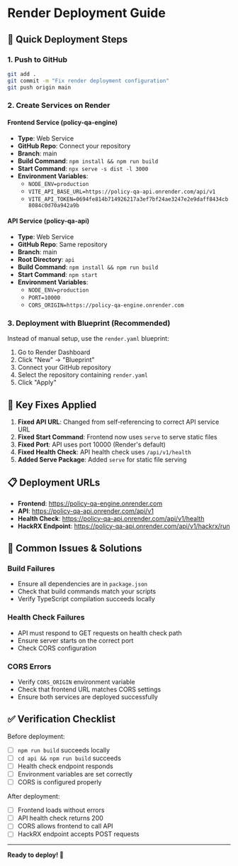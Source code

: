 # Render Deployment Guide

## 🚀 Quick Deployment Steps

### 1. Push to GitHub
```bash
git add .
git commit -m "Fix render deployment configuration"
git push origin main
```

### 2. Create Services on Render

#### Frontend Service (policy-qa-engine)
- **Type**: Web Service
- **GitHub Repo**: Connect your repository
- **Branch**: main
- **Build Command**: `npm install && npm run build`
- **Start Command**: `npx serve -s dist -l 3000`
- **Environment Variables**:
  - `NODE_ENV=production`
  - `VITE_API_BASE_URL=https://policy-qa-api.onrender.com/api/v1`
  - `VITE_API_TOKEN=0694fe814b714926217a3ef7bf24ae3247e2e9daff8434cb8084c0d70a942a9b`

#### API Service (policy-qa-api)
- **Type**: Web Service
- **GitHub Repo**: Same repository
- **Branch**: main
- **Root Directory**: `api`
- **Build Command**: `npm install && npm run build`
- **Start Command**: `npm start`
- **Environment Variables**:
  - `NODE_ENV=production`
  - `PORT=10000`
  - `CORS_ORIGIN=https://policy-qa-engine.onrender.com`

### 3. Deployment with Blueprint (Recommended)

Instead of manual setup, use the `render.yaml` blueprint:

1. Go to Render Dashboard
2. Click "New" → "Blueprint"
3. Connect your GitHub repository
4. Select the repository containing `render.yaml`
5. Click "Apply"

## 🔧 Key Fixes Applied

1. **Fixed API URL**: Changed from self-referencing to correct API service URL
2. **Fixed Start Command**: Frontend now uses `serve` to serve static files
3. **Fixed Port**: API uses port 10000 (Render's default)
4. **Fixed Health Check**: API health check uses `/api/v1/health`
5. **Added Serve Package**: Added `serve` for static file serving

## 📋 Deployment URLs

- **Frontend**: https://policy-qa-engine.onrender.com
- **API**: https://policy-qa-api.onrender.com/api/v1
- **Health Check**: https://policy-qa-api.onrender.com/api/v1/health
- **HackRX Endpoint**: https://policy-qa-api.onrender.com/api/v1/hackrx/run

## 🐛 Common Issues & Solutions

### Build Failures
- Ensure all dependencies are in `package.json`
- Check that build commands match your scripts
- Verify TypeScript compilation succeeds locally

### Health Check Failures
- API must respond to GET requests on health check path
- Ensure server starts on the correct port
- Check CORS configuration

### CORS Errors
- Verify `CORS_ORIGIN` environment variable
- Check that frontend URL matches CORS settings
- Ensure both services are deployed successfully

## ✅ Verification Checklist

Before deployment:
- [ ] `npm run build` succeeds locally
- [ ] `cd api && npm run build` succeeds
- [ ] Health check endpoint responds
- [ ] Environment variables are set correctly
- [ ] CORS is configured properly

After deployment:
- [ ] Frontend loads without errors
- [ ] API health check returns 200
- [ ] CORS allows frontend to call API
- [ ] HackRX endpoint accepts POST requests

---

**Ready to deploy! 🚀**
